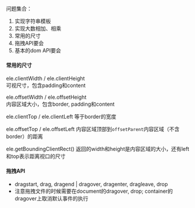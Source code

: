 问题集合：

1. 实现字符串模板
2. 实现大数相加、相乘
3. 常用的尺寸
4. 拖拽API要会
5. 基本的dom API要会

#### 常用的尺寸

ele.clientWidth / ele.clientHeight  
可视尺寸，包含padding和content

ele.offsetWidth / ele.offsetHeight  
内容区域大小，包含border, padding和content

ele.clientTop / ele.clientLeft
等于border的宽度

ele.offsetTop / ele.offsetLeft
内容区域顶部到`offsetParent`内容区域（不含border）的距离

ele.getBoundingClientRect()
返回的width和height是内容区域的大小，还有left和top表示距离视口的尺寸

#### 拖拽API

* dragstart, drag, dragend | dragover, dragenter, dragleave, drop
* 注意拖拽文件的时候需要在document的dragover, drop; container的dragover上取消默认事件的执行

